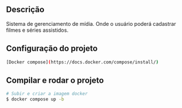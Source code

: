 ## Descrição

Sistema de gerenciamento de mídia. Onde o usuário poderá cadastrar filmes e séries assistidos.

## Configuração do projeto

```bash
[Docker compose](https://docs.docker.com/compose/install/)
```

## Compilar e rodar o projeto
```bash
# Subir e criar a imagem docker
$ docker compose up -b
```







